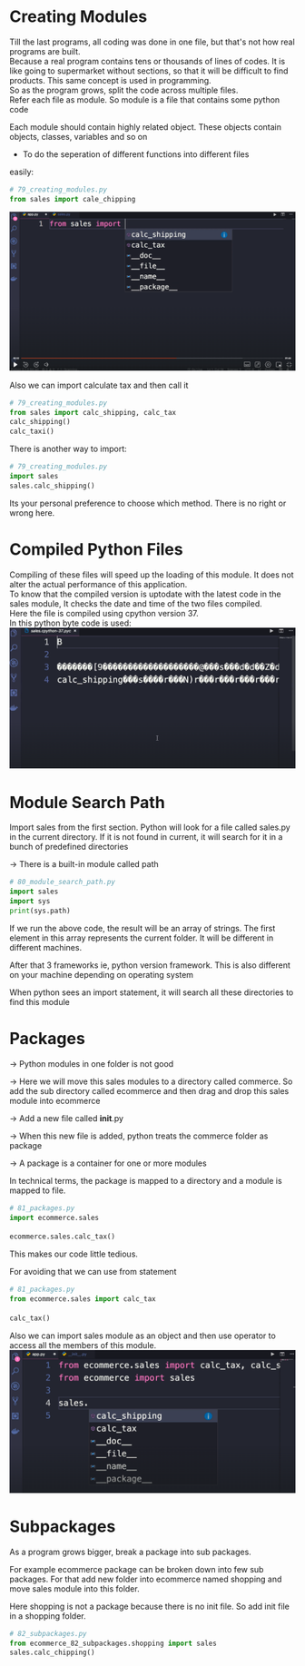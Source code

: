 # Creating Modules

Till the last programs, all coding
was done in one file, but that's
not how real programs are built.  
Because a real program contains
tens or thousands of lines of codes. 
It is like going to supermarket
without sections, so that it will
be difficult to find products. 
This same concept is used in programming.  
So as the program
grows, split the code across
multiple files.  
Refer each file as module. So
module is a file that contains some python code

Each module should contain highly related object. These objects contain objects, classes, variables and so on

- To do the seperation of different functions into different files

easily:
```python
# 79_creating_modules.py
from sales import cale_chipping
```
![syntax demo](/images/79_creating_modules.png)

Also we can import calculate tax
and then call it
```python
# 79_creating_modules.py
from sales import calc_shipping, calc_tax
calc_shipping()
calc_taxi()
```

There is another way to import:
```python
# 79_creating_modules.py
import sales
sales.calc_shipping()
```

Its your personal preference to choose which method. There is no right or wrong here.

# Compiled Python Files
Compiling of these files will speed up the loading of this module. It does not alter the actual performance of this application.  
To know that the compiled version is uptodate with the latest code in the sales module, It checks the date and time of the two files compiled.  
Here the file is compiled using cpython version 37.  
In this python byte code is used:
![syntax demo](/images/80_compiled_python_files.png)


# Module Search Path

Import sales from the first section. Python will look for a file
called sales.py in the current directory. If it is not found in
current, it will search for it in a bunch of predefined directories

→ There is a built-in module called path

```python
# 80_module_search_path.py
import sales
import sys
print(sys.path)
```

If we run the above code, the result will be an array of strings.
The first element in this array represents the current folder.
It will be different in different machines.

After that 3 frameworks ie, python version framework. This is also
different on your machine depending on operating system

When python sees an import statement, it will search all these
directories to find this module


# Packages

→ Python modules in one folder is not good

→ Here we will move this sales modules to a directory called commerce. So add the sub directory called ecommerce and then drag and drop this sales module into ecommerce

→ Add a new file called __init__.py

→ When this new file is added, python treats the commerce folder as package

→ A package is a container for one or more modules

In technical terms, the package is mapped to a directory and a module is mapped to file.

```python
# 81_packages.py
import ecommerce.sales

ecommerce.sales.calc_tax()
```

This makes our code little tedious.

For avoiding that we can use from statement

```python
# 81_packages.py
from ecommerce.sales import calc_tax

calc_tax()
```
Also we can import sales module as an object and then use operator to access all the members of this module.
![syntax demo](/images/81_packages_screenshot.png)


# Subpackages

As a program grows bigger, break a package into sub packages.

For example ecommerce package can be broken down into few sub packages. For that add new folder into ecommerce named shopping and move sales module into this folder.

Here shopping is not a package because there is no init file. So add init file in a shopping folder.

```python
# 82_subpackages.py
from ecommerce_82_subpackages.shopping import sales
sales.calc_chipping()
```

